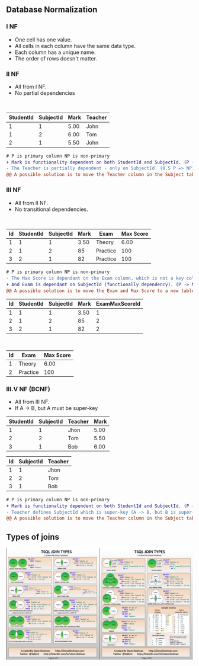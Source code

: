 ## Database Normalization

### I NF
- One cell has one value.
- All cells in each column have the same data type.
- Each column has a unique name.
- The order of rows doesn't matter.
    
### II NF
- All from I NF.
- No partial dependencies
  
<br />

| StudentId | SubjectId | Mark | Teacher |
|-----------|-----------|------|---------|
|     1     |     1     | 5.00 |  John   |  
|     1     |     2     | 6.00 |  Tom    |  
|     2     |     1     | 5.50 |  John   |  
     
```diff 
# P is primary column NP is non-primary
+ Mark is functionality dependent on both StudentId and SubjectId. (P -> NP)
- The Teacher is partially dependent - only on SubjectId. (0.5 P => NP)
@@ A possible solution is to move the Teacher column in the Subject table. @@
```

### III NF
- All from II NF.
- No transitional dependencies.

<br />    

| Id | StudentId | SubjectId | Mark |   Exam   | Max Score |
|----|-----------|-----------|------|----------|-----------|
| 1  |     1     |     1     | 3.50 |  Theory  |   6.00    |
| 2  |     1     |     2     |  85  | Practice |    100    |
| 3  |     2     |     1     |  82  | Practice |    100    |


```diff 
# P is primary column NP is non-primary
- The Max Score is dependant on the Exam column, which is not a key column (transitional dependency). (A -> B, B -> C => A -> C) (NP -> NP)
+ And Exam is dependant on SubjectId (functionally dependency). (P -> NP)
@@ A possible solution is to move the Exam and Max Score to a new table and add a column with a foreign key pointing to the new table. @@
```

| Id | StudentId | SubjectId | Mark | ExamMaxScoreId |
|----|-----------|-----------|------|----------------|
| 1  |     1     |     1     | 3.50 |       1        |
| 2  |     1     |     2     |  85  |       2        |
| 3  |     2     |     1     |  82  |       2        |

<br />

| Id |   Exam   | Max Score |
|----|----------|-----------|
| 1  |  Theory  |   6.00    |
| 2  | Practice |    100    |

### III.V NF (BCNF)
- All from III NF.
- If A -> B, but A must be super-key
    
    
| StudentId | SubjectId |  Teacher  |  Mark  |
|-----------|-----------|-----------|--------|
|     1     |     1     |   Jhon    |  5.00  |
|     2     |     2     |    Tom    |  5.50  |
|     3     |     1     |    Bob    |  6.00  |


| Id | SubjectId |  Teacher |
|----|-----------|----------|
| 1  |     1     |   Jhon   |
| 2  |     2     |   Tom    |
| 3  |     1     |   Bob    |

```diff 
# P is primary column NP is non-primary
+ Mark is functionality dependent on both StudentId and SubjectId. (P -> NP)
- Teacher defines SubjectId which is super-key (A -> B, but B is super-key) (NP -> P)
@@ A possible solution is to move the Teacher column in the Subject table. @@
```


## Types of joins

![Types of Joins](T-SQL%20Joins.png "Types of Joins")
